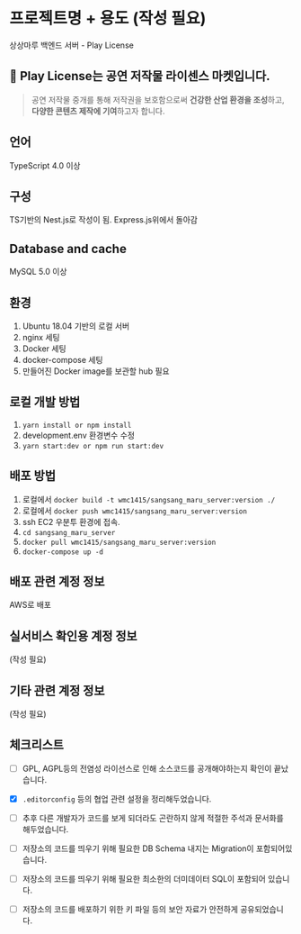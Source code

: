 
<!--
백엔드용 README 템플릿
-->
# 프로젝트명 + 용도 (작성 필요)
<!-- 이 저장소가 어느 프로젝트의 어떤 역할을 하는 저장소인지 적어주세요 -->
<!--
ex)
비트코인은행 백엔드 서버
--> 상상마루 백엔드 서버 - Play License
## 🎠️ Play License는 공연 저작물 라이센스 마켓입니다.
> 공연 저작물 중개를 통해 저작권을 보호함으로써 **건강한 산업 환경을 조성**하고, **다양한 콘텐츠 제작에 기여**하고자 합니다.
## 언어
<!-- 이 저장소의 코드의 언어와 그 버전, 패키지 매니저 정보를 적어주세요 -->
<!--
ex1)
Python 3.6 이상
pip 19.3.1 이상
-->
<!--
ex2)
nodejs 12.12 이상
TypeScript 3.5 이상
yarn 1.19.1 이상
-->
TypeScript 4.0 이상
## 구성
<!-- 이 저장소의 코드의 전체적인 구성을 적어주세요 -->
<!--
ex1)
Django와 django-rest-framework 기반으로 작성됨
`./bank` 디렉토리에 설정 및 `wsgi.py` 파일이 있음
테스트 케이스는 각 app의 `test.py` 파일에 있음
기동을 위해 uwsgi와 nginx를 필요로 함
-->
<!--
ex2)
nest.js 기반으로 작성됨
기동을 위해 pm2와 nginx를 필요로 함
-->
TS기반의 Nest.js로 작성이 됨. Express.js위에서 돌아감

## Database and cache
<!-- 이 저장소의 코드를 기동하기 위해 필요한 DB와 cache 서비스를 적어주세요 -->
<!--
ex) MySQL 5.0 이상
ex) PostgresSQL 11 이상
ex) RDS에서 PostgresSQL 10 호환
ex) 로컬 서버에 memcached를 구축해야 함
ex) AWS elasticache
-->
MySQL 5.0 이상
## 환경
<!-- 이 저장소의 코드를 기동하기 위해 필요한 환경을 적어주세요. -->
<!--
ex1)
Ubuntu 18.04 기반의 로컬 서버
nginx 세팅
-->
<!--
ex2)
Ubuntu 18.04 기반의 로컬 서버
Docker 세팅
docker-compose 세팅
만들어진 Docker image를 보관할 hub 필요
-->
<!--
ex3)
AWS EC2
AWS S3
AWS IAM
AWS CloudFront
-->

1. Ubuntu 18.04 기반의 로컬 서버
2. nginx 세팅
3. Docker 세팅
4. docker-compose 세팅
5. 만들어진 Docker image를 보관할 hub 필요


## 로컬 개발 방법
<!-- 개발자가 해당 소스를 로컬에서 테스트하기 위해 필요한 절차를 적어주세요 -->
<!--
ex1) Python
1. virtualenv를 하나 만듭니다
2. `pip install -r requirements.txt`
3. `bank/settings.py` 파일을 로컬 환경에 맞게 수정해주세요.
4. `python manage.py migrate`를 통해 DB를 생성합니다
5. `python manage.py runserver`를 하면 개발 서버가 기동됩니다
-->
<!--
ex2) nodejs
1. `yarn install`
2. `config.js` 파일을 로컬 환경에 맞게 수정해주세요.
3. 설정한 DBMS에 `schema.sql` 파일을 실행해주세요.
4. `yarn start`를 하면 개발 서버가 기동됩니다
-->
1. `yarn install or npm install`
2. development.env 환경변수 수정
3. `yarn start:dev or npm run start:dev`
## 배포 방법
<!-- 개발자가 이 소스를 실서비스에 적용하기 위해 필요한 절차를 적어주세요 -->
<!--
ex1)
1. `ssh ubuntu@aa.bbb.c.ddd` 로 서버에 접속합니다. (비밀번호: xxx)
2. `cd coinbank`
3. `git pull`
4. `sudo systemctl restart nginx`
-->
<!--
ex2)
1. 로컬에서 `docker build --tag xxx/yyy:latest` 해주세요
2. 로컬에서 `docker push xxx/yyy:latest` 해주세요 (비밀번호: xxx)
3. `ssh ubuntu@aa.bbb.c.ddd` 로 서버에 접속합니다. (비밀번호: xxx)
4. `cd coinbank`
3. `docker pull xxx/yyy:latest`
4. `docker-compose up -d`
-->
<!--
ex3)
1. 로컬에서 `docker build --tag xxx/yyy:latest` 해주세요
2. 로컬에서 `docker push xxx/yyy:latest` 해주세요 (비밀번호: xxx)
3. AWS 콘솔에서 ECS로 들어갑니다
4. 새 revisions을 생성합니다
5. 만들어진 revision을 현재 서비스에 반영합니다. (문제 발생시 force deploy에 체크)
-->
1. 로컬에서 `docker build -t wmc1415/sangsang_maru_server:version ./`
2. 로컬에서 `docker push wmc1415/sangsang_maru_server:version` 
3. ssh EC2 우분투 환경에 접속.
4. `cd sangsang_maru_server`
5. `docker pull wmc1415/sangsang_maru_server:version`
6. `docker-compose up -d`
## 배포 관련 계정 정보
<!-- 배포에 관련해서 필요한 계정 정보를 적어주세요 -->
<!--
ex1)
cafe24
ID: coinbank11
PW: xxxxx
-->
<!--
ex2)
AWS
ID: coinbank11
PW: xxxxx
-->
AWS로 배포
## 실서비스 확인용 계정 정보
<!-- 본 코드가 배포된 실서비스에서 장애가 있을 시 상황을 확인하기 위해서, 실서비스에 남아있는 테스트용 계정 정보를 적어주세요 -->
<!--
ex)
관리자계정
ID: admindev
PW: xxxxxxxx
-->
(작성 필요)
## 기타 관련 계정 정보
<!-- 기타, 본 서비스 관련해서 필요한 계정 정보를 적어주세요 -->
<!--
ex)
Sentry
ID: coinbank11
PW: xxxxx
-->
(작성 필요)
## 체크리스트
<!-- 아래 항목 중 확인이 완료된 부분은 `[x]`로 수정해주세요. -->
- [ ] GPL, AGPL등의 전염성 라이선스로 인해 소스코드를 공개해야하는지 확인이 끝났습니다.
- [x] `.editorconfig` 등의 협업 관련 설정을 정리해두었습니다.
- [ ] 추후 다른 개발자가 코드를 보게 되더라도 곤란하지 않게 적절한 주석과 문서화를 해두었습니다.
- [ ] 저장소의 코드를 띄우기 위해 필요한 DB Schema 내지는 Migration이 포함되어있습니다.
- [ ] 저장소의 코드를 띄우기 위해 필요한 최소한의 더미데이터 SQL이 포함되어 있습니다.
- [ ] 저장소의 코드를 배포하기 위한 키 파일 등의 보안 자료가 안전하게 공유되었습니다.

